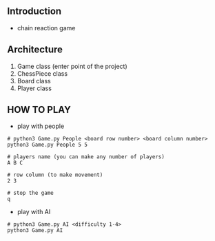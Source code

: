 ## Introduction
- chain reaction game

## Architecture
1. Game class (enter point of the project)
2. ChessPiece class
3. Board class 
4. Player class

## HOW TO PLAY

- play with people
```
# python3 Game.py People <board row number> <board column number>
python3 Game.py People 5 5

# players name (you can make any number of players)
A B C

# row column (to make movement)
2 3

# stop the game
q

```

- play with AI
```
# python3 Game.py AI <difficulty 1-4>
python3 Game.py AI

```

